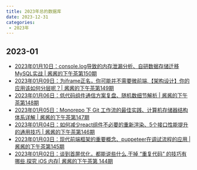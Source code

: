 ```yaml
---
title: 2023年总的数据库
date: 2023-12-31
categories:
 - 2023年
---
```

<!-- [//]: # (month comment)  按月排序 -->
[//]: # (month comment)  
## 2023-01
[//]: # (day comment)
- [2023年01月10日：console.log导致的内存泄漏分析、自研数据存储迁移MySQL实战 | 酱酱的下午茶第150期](https://juejin.cn/post/7186878375867187259)
- [2023年01月09日：为iframe正名，你可能并不需要微前端,【架构设计】你的应用该如何分层呢？| 酱酱的下午茶第149期](https://juejin.cn/post/7186471404559138853)
- [2023年01月06日：低代码组件通信方案复盘、随机数细节解析 | 酱酱的下午茶第148期](https://juejin.cn/post/7185373338695860261)
- [2023年01月05日：Monorepo 下 Git 工作流的最佳实践、计算机存储器结构体系详解 | 酱酱的下午茶第147期](https://juejin.cn/post/7185009603208282173)
- [2023年01月04日：如何减少react组件不必要的重新渲染、5个接口性能提升的通用技巧 | 酱酱的下午茶第146期](https://juejin.cn/post/7184650334625595448)
- [2023年01月03日：现代前端框架的重要概念、puppeteer在调试流程的应用 | 酱酱的下午茶第145期](https://juejin.cn/post/7184306836449787965)
- [2023年01月02日：谈到首屏优化，都能说些什么,干掉 “重复代码” 的技巧有哪些,探究 iOS 内存| 酱酱的下午茶第 144期](https://juejin.cn/post/7183866758309085243)


